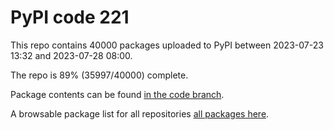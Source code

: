# PyPI code 221

This repo contains 40000 packages uploaded to PyPI between 
2023-07-23 13:32 and 2023-07-28 08:00.

The repo is 89% (35997/40000) complete.

Package contents can be found [in the code branch](https://github.com/pypi-data/pypi-mirror-221/tree/code/packages).

A browsable package list for all repositories [all packages here](https://pypi-data.github.io/website/repositories/pypi-mirror-221).


